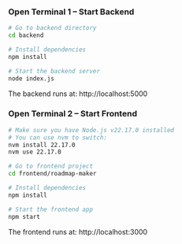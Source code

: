 ### Open Terminal 1 – Start Backend

```bash
# Go to backend directory
cd backend

# Install dependencies
npm install

# Start the backend server
node index.js

```
The backend runs at: http://localhost:5000



### Open Terminal 2 – Start Frontend

```bash
# Make sure you have Node.js v22.17.0 installed
# You can use nvm to switch:
nvm install 22.17.0
nvm use 22.17.0

# Go to frontend project
cd frontend/roadmap-maker

# Install dependencies
npm install

# Start the frontend app
npm start
```
The frontend runs at: http://localhost:3000